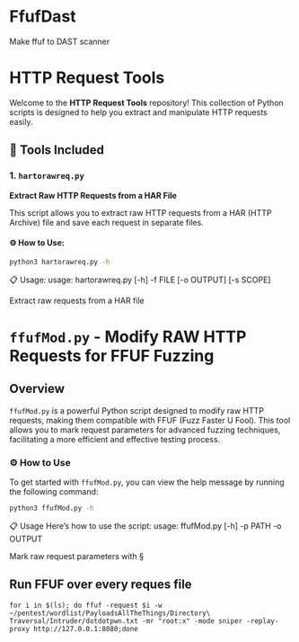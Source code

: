 # FfufDast
Make ffuf to DAST scanner

# HTTP Request Tools

Welcome to the **HTTP Request Tools** repository! This collection of Python scripts is designed to help you extract and manipulate HTTP requests easily. 

## 📂 Tools Included

### 1. `hartorawreq.py`
**Extract Raw HTTP Requests from a HAR File**

This script allows you to extract raw HTTP requests from a HAR (HTTP Archive) file and save each request in separate files.

#### ⚙️ How to Use:
```bash
python3 hartorawreq.py -h
```

📋 Usage:
usage: hartorawreq.py [-h] -f FILE [-o OUTPUT] [-s SCOPE]





Extract raw requests from a HAR file

# `ffufMod.py` - Modify RAW HTTP Requests for FFUF Fuzzing

## Overview

`ffufMod.py` is a powerful Python script designed to modify raw HTTP requests, making them compatible with FFUF (Fuzz Faster U Fool). This tool allows you to mark request parameters for advanced fuzzing techniques, facilitating a more efficient and effective testing process.

### ⚙️ How to Use

To get started with `ffufMod.py`, you can view the help message by running the following command:

```bash
python3 ffufMod.py -h
```

📋 Usage
Here’s how to use the script:
usage: ffufMod.py [-h] -p PATH -o OUTPUT

Mark raw request parameters with §


## Run FFUF over every reques file 
```
for i in $(ls); do ffuf -request $i -w ~/pentest/wordlist/PayloadsAllTheThings/Directory\ Traversal/Intruder/dotdotpwn.txt -mr "root:x" -mode sniper -replay-proxy http://127.0.0.1:8080;done
```

